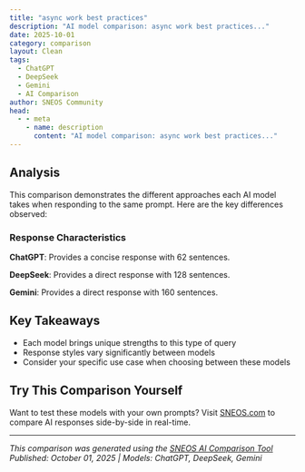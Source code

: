 ```yaml
---
title: "async work best practices"
description: "AI model comparison: async work best practices..."
date: 2025-10-01
category: comparison
layout: Clean
tags:
  - ChatGPT
  - DeepSeek
  - Gemini
  - AI Comparison
author: SNEOS Community
head:
  - - meta
    - name: description
      content: "AI model comparison: async work best practices..."
---
```


<ChatComparison
  title="async work best practices"
  prompt="async work best practices"
  :responses='{
    "ChatGPT": "Certainly! Here are some best practices for working with asynchronous programming, especially in environments like JavaScript (Node.js, browsers), Python (asyncio), or other async-capable languages:\n\n### General Async Work Best Practices\n\n1. **Understand the Async Model**  \n   - Know how async works in your environment (event loop, promises, futures, callbacks).\n   - Avoid blocking the event loop or main thread.\n\n2. **Use Modern Async Syntax**  \n   - Prefer \u0060async/await\u0060 over callbacks or raw promises/futures for readability and maintainability.\n   - Handle errors with \u0060try/catch\u0060 around \u0060await\u0060 or by catching promise rejections.\n\n3. **Error Handling**  \n   - Always handle errors in async functions; unhandled rejections can crash your process or cause bugs.\n   - Use global handlers for uncaught exceptions or rejections (e.g., \u0060process.on(\u0027unhandledRejection\u0027)\u0060 in Node.js).\n\n4. **Avoid Callback Hell**  \n   - Nesting callbacks quickly becomes unmanageable. Use promises and \u0060async/await\u0060 to flatten code.\n\n5. **Control Concurrency**  \n   - Avoid firing too many async operations at once. Use concurrency control libraries or patterns (e.g., p-limit in JS, semaphores in Python).\n   - Batch or queue tasks if needed.\n\n6. **Use Async Libraries and Utilities**  \n   - Use well-tested libraries that support async (e.g., axios for HTTP requests with async/await).\n   - Use utilities for common patterns like retries, throttling, timeouts.\n\n7. **Timeouts and Cancellation**  \n   - Implement timeouts for async operations to avoid hanging indefinitely.\n   - Support cancellation where possible (AbortController in JS, asyncio.CancelledError in Python).\n\n8. **Avoid Mixing Sync and Async Code Unnecessarily**  \n   - Keep async code async all the way; avoid unnecessary blocking calls.\n   - If mixing is unavoidable, clearly separate concerns and document it.\n\n9. **Testing Async Code**  \n   - Write tests that handle async behavior properly (await async calls, use async test functions).\n   - Test edge cases like failures, timeouts, race conditions.\n\n10. **Use Proper Data Sharing Techniques**  \n    - Avoid shared mutable state across async calls.\n    - Use immutable data or concurrency-safe structures to avoid race conditions.\n\n---\n\n### JavaScript/Node.js Specific Tips\n\n- Use \u0060Promise.all\u0060 to run promises concurrently when order doesn\u2019t matter.\n- Use \u0060Promise.allSettled\u0060 for waiting all promises regardless of fulfillment or rejection.\n- Avoid top-level async functions without error handling.\n- Use \u0060async_hooks\u0060 module for advanced tracing/debugging of async operations.\n- Use event emitters carefully with async listeners.\n\n### Python asyncio Specific Tips\n\n- Use \u0060asyncio.run()\u0060 to run the main async function.\n- Avoid blocking calls inside async functions (use \u0060asyncio.sleep\u0060 instead of \u0060time.sleep\u0060).\n- Use \u0060asyncio.gather\u0060 for concurrent tasks.\n- Properly close and cleanup async resources.\n- Consider use of \u0060async with\u0060 for resource management (e.g., async context managers).\n\n---\n\nIf you want, I can provide best practices tailored for a specific language or framework.",
    "DeepSeek": "Of course. Here is a comprehensive guide to async/await best practices, covering everything from the fundamentals to advanced patterns.\n\nThe goal of these practices is to write code that is **correct, performant, debuggable, and deadlock-free**.\n\n---\n\n### 1. The Golden Rule: \u0060async\u0060 All the Way\n\n**The most important rule.** Once you use \u0060await\u0060 in a method, you must mark it with the \u0060async\u0060 keyword. This method should then **bubble up** the asynchrony by returning a \u0060Task\u0060 or \u0060Task\u003CT\u003E\u0060.\n\nYou should **avoid mixing synchronous and asynchronous code** arbitrarily.\n\n**\u274C Bad:**\n\u0060\u0060\u0060csharp\npublic string GetData()\n{\n    var result = GetDataAsync().Result; // Blocking call! Danger!\n    return result;\n}\n\u0060\u0060\u0060\nThis can cause deadlocks, especially in UI or ASP.NET (pre-Core) contexts.\n\n**\u2705 Good:**\n\u0060\u0060\u0060csharp\npublic async Task\u003Cstring\u003E GetDataAsync()\n{\n    var result = await GetDataAsync();\n    return result;\n}\n\u0060\u0060\u0060\n\nIf you are at the \u0022top\u0022 of a call chain (e.g., an event handler in a UI app or the \u0060Main\u0060 method in a console app), you can use \u0060await\u0060 freely. In C# 7.1 and above, you can even make your \u0060Main\u0060 method \u0060async\u0060:\n\u0060\u0060\u0060csharp\npublic static async Task Main(string[] args)\n{\n    await SomeAsyncMethod();\n}\n\u0060\u0060\u0060\n\n---\n\n### 2. Prefer \u0060Task\u0060 over \u0060void\u0060\n\n*   **Return \u0060Task\u0060 or \u0060Task\u003CT\u003E\u0060:** This allows the caller to \u0060await\u0060 the operation, handle exceptions, and be aware of the operation\u0027s completion.\n*   **Only use \u0060async void\u0060 for event handlers.** This is a necessity because event handler signatures are defined by the .NET event pattern. Exceptions in \u0060async void\u0060 methods are thrown on the \u0060SynchronizationContext\u0060, which can crash your application.\n\n**\u274C Bad:**\n\u0060\u0060\u0060csharp\npublic async void LoadData() // Exception handling is very difficult.\n{\n    await SomeAsyncWork();\n}\n\u0060\u0060\u0060\n\n**\u2705 Good:**\n\u0060\u0060\u0060csharp\n// For general methods\npublic async Task LoadDataAsync()\n{\n    await SomeAsyncWork();\n}\n\n// For event handlers (the only valid use for async void)\npublic async void Button_Click(object sender, EventArgs e)\n{\n    try\n    {\n        await LoadDataAsync();\n    }\n    catch (Exception ex)\n    {\n        // Log the exception\n    }\n}\n\u0060\u0060\u0060\n\n---\n\n### 3. Use \u0060ConfigureAwait(false)\u0060 in Library Code\n\nThis is a performance and deadlock-avoidance best practice.\n\n*   \u0060await someTask;\u0060 captures the current context (UI context, ASP.NET request context) and resumes the method on that same context. This can be expensive and is often unnecessary.\n*   \u0060await someTask.ConfigureAwait(false);\u0060 tells the runtime *not* to capture the original context. It can resume on any available thread from the thread pool, which is more efficient.\n\n**Rule of Thumb:** Use \u0060ConfigureAwait(false)\u0060 in **library code** where you don\u0027t need the original context (i.e., you\u0027re not manipulating UI elements or \u0060HttpContext.Current\u0060).\n\n**\u2705 Good (in a class library):**\n\u0060\u0060\u0060csharp\npublic async Task\u003Cstring\u003E GetApiDataAsync()\n{\n    var json = await httpClient.GetStringAsync(\u0022https://api.example.com/data\u0022)\n                               .ConfigureAwait(false); // No context captured.\n    var data = JsonSerializer.Deserialize\u003CData\u003E(json);\n    return data.ProcessedResult;\n}\n\u0060\u0060\u0060\n\n**In Application-Level Code** (like a UI button click event or an ASP.NET Core Controller action), you usually **do not need** \u0060ConfigureAwait(false)\u0060 because you need the context.\n\n**\u2705 Good (in a UI event handler):**\n\u0060\u0060\u0060csharp\npublic async void Button1_Click(object sender, EventArgs e)\n{\n    var data = await _apiService.GetApiDataAsync(); // We need the UI context to update a textbox next.\n    TextBox1.Text = data; // This must run on the UI thread.\n}\n\u0060\u0060\u0060\n\n\u003E **ASP.NET Core Note:** There is no \u0060SynchronizationContext\u0060 in ASP.NET Core, so \u0060ConfigureAwait(false)\u0060 is less critical there, but it\u0027s still a good habit for library code that might be used in other environments.\n\n---\n\n### 4. Use \u0060ValueTask\u0060 or \u0060ValueTask\u003CT\u003E\u0060 for Performance-Critical, Hot Paths\n\n\u0060Task\u0060 and \u0060Task\u003CT\u003E\u0060 are classes, so they require a heap allocation. For methods that might complete **synchronously** very often (e.g., reading from a buffered stream, checking a cache), this allocation can be expensive.\n\n\u0060ValueTask\u003CT\u003E\u0060 is a \u0060struct\u0060 that can wrap either a \u0060T\u0060 result (for synchronous completion) or a \u0060Task\u003CT\u003E\u0060 (for asynchronous completion). It avoids an allocation in the synchronous case.\n\n**Use \u0060ValueTask\u003CT\u003E\u0060 when:**\n*   The result is often available synchronously.\n*   The method is on a very hot path (called millions of times).\n\n**\u274C Good, but potentially allocates:**\n\u0060\u0060\u0060csharp\npublic async Task\u003Cint\u003E GetCachedDataAsync()\n{\n    if (_cache.TryGetValue(\u0022key\u0022, out var data))\n        return data; // This still returns a \u0060Task\u003Cint\u003E\u0060, causing an allocation.\n\n    return await FetchFromDatabaseAsync();\n}\n\u0060\u0060\u0060\n\n**\u2705 Better for hot paths:**\n\u0060\u0060\u0060csharp\npublic async ValueTask\u003Cint\u003E GetCachedDataAsync()\n{\n    if (_cache.TryGetValue(\u0022key\u0022, out var data))\n        return data; // Returns a \u0060ValueTask\u003Cint\u003E\u0060 wrapping the int directly. No allocation.\n\n    return await FetchFromDatabaseAsync(); // Returns a \u0060ValueTask\u003Cint\u003E\u0060 wrapping the \u0060Task\u003Cint\u003E\u0060.\n}\n\u0060\u0060\u0060\n\n\u003E **Warning:** Don\u0027t use \u0060ValueTask\u0060 everywhere. A \u0060ValueTask\u0060 should be awaited directly and not stored in a field or awaited multiple times. For the vast majority of cases, \u0060Task\u0060 is simpler and perfectly adequate.\n\n---\n\n### 5. Prefer \u0060await\u0060 over \u0060Task.Wait\u0060 / \u0060Task.Result\u0060\n\nNever block on async code. Using \u0060.Result\u0060 or \u0060.Wait()\u0060 can easily cause deadlocks, as explained in the first rule.\n\n**\u274C Very Bad (Deadlock Risk):**\n\u0060\u0060\u0060csharp\npublic void ProcessData()\n{\n    var data = _service.GetDataAsync().Result; // BLOCKS\n    // ... use data\n}\n\u0060\u0060\u0060\n\n**\u2705 Good:**\n\u0060\u0060\u0060csharp\npublic async Task ProcessDataAsync()\n{\n    var data = await _service.GetDataAsync();\n    // ... use data\n}\n\u0060\u0060\u0060\n\n---\n\n### 6. Exception Handling\n\nException handling with \u0060async\u0060/\u0060await\u0060 is natural. Exceptions thrown in an \u0060async Task\u0060 method are captured and placed on the returned \u0060Task\u0060. They are thrown when the task is \u0060await\u0060ed.\n\n**\u2705 Good:**\n\u0060\u0060\u0060csharp\npublic async Task ProcessAsync()\n{\n    try\n    {\n        await SomeOperationThatMightFailAsync();\n        await AnotherRiskyOperationAsync();\n    }\n    catch (HttpRequestException ex)\n    {\n        // Handle specific exception\n        Console.WriteLine($\u0022Request error: {ex.Message}\u0022);\n    }\n    catch (Exception ex)\n    {\n        // Handle all other exceptions\n        Console.WriteLine($\u0022Failed: {ex.Message}\u0022);\n    }\n}\n\u0060\u0060\u0060\n\n---\n\n### 7. Running Tasks in Parallel\n\nUse \u0060Task.WhenAll\u0060 to run multiple independent tasks in parallel, not one-by-one with \u0060await\u0060.\n\n**\u274C Inefficient (Sequential):**\n\u0060\u0060\u0060csharp\nvar user = await _userService.GetUserAsync(userId);      // Takes 200ms\nvar orders = await _orderService.GetOrdersAsync(userId); // Takes 300ms\n// Total time: ~500ms\n\u0060\u0060\u0060\n\n**\u2705 Efficient (Parallel):**\n\u0060\u0060\u0060csharp\nvar userTask = _userService.GetUserAsync(userId);      // Start both tasks\nvar ordersTask = _orderService.GetOrdersAsync(userId); // immediately.\n\nawait Task.WhenAll(userTask, ordersTask); // Wait for both to finish.\n\nvar user = userTask.Result;\nvar orders = ordersTask.Result;\n// Total time: ~300ms (the time of the slowest task)\n\u0060\u0060\u0060\n\nUse \u0060Task.WhenAny\u0060 when you need to process results as they complete, e.g., for implementing timeout patterns or processing a stream of completed tasks.\n\n---\n\n### 8. Cancellation Support\n\nAlways consider supporting \u0060CancellationToken\u0060 in your async methods to enable cooperative cancellation.\n\n**\u2705 Good:**\n\u0060\u0060\u0060csharp\npublic async Task\u003Cstring\u003E DownloadStringWithTimeoutAsync(string url, CancellationToken cancellationToken = default)\n{\n    using (var client = new HttpClient())\n    {\n        // Pass the token to downstream async methods that support it.\n        var response = await client.GetAsync(url, cancellationToken);\n        return await response.Content.ReadAsStringAsync();\n    }\n}\n\n// Usage with a timeout\nvar cts = new CancellationTokenSource(TimeSpan.FromSeconds(30)); // Timeout after 30s\ntry\n{\n    var data = await DownloadStringWithTimeoutAsync(\u0022https://...\u0022, cts.Token);\n}\ncatch (OperationCanceledException)\n{\n    Console.WriteLine(\u0022The download was canceled due to timeout.\u0022);\n}\n\u0060\u0060\u0060\n\n### Summary Checklist\n\n*   [ ] **\u0060async\u0060 all the way:** Never block with \u0060.Result\u0060 or \u0060.Wait()\u0060.\n*   [ ] **Avoid \u0060async void\u0060:** Use it only for event handlers.\n*   [ ] **Use \u0060ConfigureAwait(false)\u0060** in library code.\n*   [ ] **Consider \u0060ValueTask\u003CT\u003E\u0060** for hot",
    "Gemini": "## Async Work Best Practices: A Comprehensive Guide\n\nAsynchronous programming can significantly improve application responsiveness and scalability by allowing code to execute concurrently without blocking the main thread. However, it also introduces complexity.  Here\u0027s a breakdown of best practices for working with async/await, Promises (or similar constructs), and event loops across different languages and platforms, focusing on principles applicable in most contexts:\n\n**1.  Understand Asynchronous Concepts:**\n\n*   **Blocking vs. Non-Blocking:**  A *blocking* operation halts execution until it completes (e.g., reading a large file synchronously). A *non-blocking* operation initiates and immediately returns, allowing other code to run while the operation is in progress.\n*   **Concurrency vs. Parallelism:**  *Concurrency* means multiple tasks progress at the same time (e.g., switching between tasks rapidly, giving the illusion of simultaneous execution).  *Parallelism* means multiple tasks execute *literally* at the same time, typically on multiple cores. Async programming primarily enables concurrency, but can also be used in parallel processing scenarios.\n*   **Event Loop:** Understand the event loop model (common in Node.js, browsers, etc.). It continuously monitors for events (I/O completion, timers, user input) and executes associated callbacks.\n*   **Promises/Futures/Tasks:** These represent the eventual result of an asynchronous operation. They provide mechanisms to handle success, failure, and track progress.\n\n**2. Embrace \u0060async\u0060/\u0060await\u0060 (where applicable):**\n\n*   \u0060async\u0060/\u0060await\u0060 syntax makes asynchronous code look and behave more like synchronous code, improving readability.\n*   **Use \u0060async\u0060 functions whenever you perform an \u0060await\u0060:**  An \u0060async\u0060 function implicitly returns a Promise.\n*   **Use \u0060await\u0060 carefully:**  \u0060await\u0060 pauses execution until the Promise resolves or rejects. Avoid excessive use of \u0060await\u0060 in loops if the operations are independent, as this will serialize them.  Instead, use \u0060Promise.all()\u0060 or similar techniques for parallel execution.\n*   **Handle errors with \u0060try...catch\u0060:**  Wrap \u0060await\u0060 calls in \u0060try...catch\u0060 blocks to handle potential errors that might occur during asynchronous operations.\n\n**Example (JavaScript):**\n\n\u0060\u0060\u0060javascript\nasync function fetchData() {\n  try {\n    const response = await fetch(\u0027https://api.example.com/data\u0027);\n    const data = await response.json();\n    return data;\n  } catch (error) {\n    console.error(\u0022Error fetching data:\u0022, error);\n    throw error;  // Re-throw the error to propagate it further\n  }\n}\n\nasync function processData() {\n  const data = await fetchData();\n  console.log(\u0022Data:\u0022, data);\n}\n\nprocessData();\n\u0060\u0060\u0060\n\n**3. Avoid Blocking the Event Loop (or its equivalent):**\n\n*   **Offload CPU-bound tasks:**  Tasks that consume a lot of CPU time (e.g., complex calculations, image processing) should be offloaded to separate threads or processes to avoid blocking the event loop.  Use techniques like Web Workers (in browsers), worker threads (in Node.js), or multiprocessing libraries (in Python).\n*   **Don\u0027t perform synchronous I/O:**  Synchronous I/O operations (e.g., reading files synchronously) block the event loop.  Use asynchronous I/O alternatives provided by your platform (e.g., \u0060fs.readFile\u0060 in Node.js, asynchronous sockets).\n*   **Break down long-running tasks:**  If you have a long-running task that cannot be easily offloaded, break it down into smaller chunks that can be executed asynchronously using \u0060setTimeout\u0060 (in browsers/Node.js) or similar mechanisms. This allows the event loop to process other events in between.\n\n**Example (Node.js - Bad):**\n\n\u0060\u0060\u0060javascript\n// Blocking the event loop (bad practice)\nconst fs = require(\u0027fs\u0027);\n\nfunction processFile(filePath) {\n  const data = fs.readFileSync(filePath); // Synchronous read - BLOCKS!\n  // ... process the data ...\n  return data;\n}\n\n// This will block the event loop while reading the file.\nconst fileData = processFile(\u0027large_file.txt\u0027);\n\u0060\u0060\u0060\n\n**Example (Node.js - Good):**\n\n\u0060\u0060\u0060javascript\n// Asynchronous file read (good practice)\nconst fs = require(\u0027fs\u0027);\n\nasync function processFile(filePath) {\n  return new Promise((resolve, reject) =\u003E {\n    fs.readFile(filePath, (err, data) =\u003E {\n      if (err) {\n        reject(err);\n        return;\n      }\n      // ... process the data ...\n      resolve(data);\n    });\n  });\n}\n\n// This will not block the event loop.\nprocessFile(\u0027large_file.txt\u0027)\n  .then(fileData =\u003E {\n    console.log(\u0022File processed\u0022);\n  })\n  .catch(err =\u003E {\n    console.error(\u0022Error reading file:\u0022, err);\n  });\n\u0060\u0060\u0060\n\n**4.  Manage Asynchronous Operations Carefully:**\n\n*   **Promise.all() for Parallel Execution:**  Use \u0060Promise.all()\u0060 (or equivalents in other languages) to execute multiple asynchronous operations concurrently. This is more efficient than \u0060await\u0060ing each operation sequentially.\n*   **Promise.race() for First-to-Finish Scenarios:**  Use \u0060Promise.race()\u0060 to get the result of the first Promise that resolves or rejects.\n*   **Handle Promise Rejections:**  Always handle Promise rejections using \u0060.catch()\u0060 or \u0060try...catch\u0060. Unhandled rejections can lead to unexpected behavior and crashes.\n*   **Use Cancellation Tokens (if supported):**  Some asynchronous frameworks provide cancellation tokens to allow you to cancel pending asynchronous operations. This is useful in scenarios where the operation is no longer needed (e.g., user navigates away from a page).\n*   **Avoid Promise Constructor Hell:**  Overuse of the \u0060new Promise()\u0060 constructor can make code harder to read.  Try to use existing asynchronous APIs whenever possible.  If you must use it, ensure you understand the proper usage and how to resolve and reject correctly.\n\n**5.  Error Handling:**\n\n*   **Centralized Error Handling:** Implement a centralized error handling mechanism to catch and log errors from asynchronous operations. This can help you identify and fix issues more easily.\n*   **Re-throw Errors:**  After logging or handling an error, re-throw it to allow other parts of the application to handle it if necessary. This is crucial for proper error propagation.\n*   **Use Specific Error Types:**  Throw specific error types to allow for more targeted error handling.\n*   **Consider Unhandled Rejection Handlers:** In environments like Node.js, listen for unhandled promise rejections to catch errors that are not explicitly handled.\n\n**6.  Testing Asynchronous Code:**\n\n*   **Use \u0060async\u0060/\u0060await\u0060 in tests:**  Use \u0060async\u0060/\u0060await\u0060 to make your tests more readable and easier to reason about.\n*   **Use \u0060done()\u0060 callback (if required):**  Some testing frameworks require you to call a \u0060done()\u0060 callback to signal that an asynchronous test has completed.\n*   **Use mocking and stubbing:**  Use mocking and stubbing techniques to isolate your code from external dependencies and make your tests more predictable.\n*   **Test error scenarios:**  Ensure you test error scenarios thoroughly to ensure your code handles errors gracefully.\n*   **Timeouts:** Be aware of default test timeouts and adjust them appropriately for asynchronous operations that might take longer to complete.\n\n**7.  Specific Language/Platform Considerations:**\n\n*   **JavaScript (Node.js/Browsers):**\n    *   Use \u0060async\u0060/\u0060await\u0060 for cleaner code.\n    *   Utilize \u0060Promise.all()\u0060, \u0060Promise.race()\u0060, and \u0060Promise.any()\u0060 as needed.\n    *   Be mindful of blocking the event loop.\n    *   Use Web Workers for CPU-intensive tasks in browsers.\n    *   Use worker threads in Node.js.\n*   **Python:**\n    *   Use the \u0060asyncio\u0060 library and \u0060async\u0060/\u0060await\u0060.\n    *   Use \u0060asyncio.gather()\u0060 for parallel execution.\n    *   Consider using \u0060concurrent.futures\u0060 for CPU-bound tasks.\n    *   Pay attention to context switching and cooperative multitasking.\n*   **C#:**\n    *   Use \u0060async\u0060/\u0060await\u0060 with \u0060Task\u0060 and \u0060Task\u003CT\u003E\u0060.\n    *   Use \u0060Task.WhenAll()\u0060 for parallel execution.\n    *   Utilize the \u0060ThreadPool\u0060 for background tasks.\n    *   Consider the synchronization context (especially in UI applications).\n*   **Java:**\n    *   Use \u0060CompletableFuture\u0060 for asynchronous operations.\n    *   Use \u0060ExecutorService\u0060 for managing threads.\n    *   Handle exceptions carefully in asynchronous code.\n    *   Use reactive programming libraries like RxJava or Project Reactor for complex asynchronous flows.\n*   **Go:**\n    * Use goroutines and channels.\n    * Be aware of data races and synchronization issues.\n    * Use \u0060sync.WaitGroup\u0060 to wait for multiple goroutines to complete.\n    * Utilize context for cancellation and timeouts.\n\n**8.  General Tips:**\n\n*   **Use a Linter:**  Configure a linter (e.g., ESLint for JavaScript) to catch common asynchronous programming errors.\n*   **Code Reviews:**  Have your asynchronous code reviewed by experienced developers to identify potential issues.\n*   **Profiling:**  Use profiling tools to identify performance bottlenecks in your asynchronous code.\n*   **Logging:**  Log important events and errors in your asynchronous code to help you debug issues.\n*   **Documentation:**  Document your asynchronous code clearly to make it easier for others to understand and maintain.\n*   **Start Small:** When learning asynchronous programming, start with simple examples and gradually increase the complexity.\n\n**In Summary:**\n\nAsynchronous programming is a powerful tool for building responsive and scalable applications. By following these best practices, you can avoid common pitfalls and write asynchronous code that is easier to understand, maintain, and debug.  Remember to choose the right tools and techniques for your specific language, platform, and use case. The key is understanding the fundamental concepts and applying them consistently.\n"
  }'
  published-date="16:09"
/>

## Analysis

This comparison demonstrates the different approaches each AI model takes when responding to the same prompt. Here are the key differences observed:

### Response Characteristics

**ChatGPT**: Provides a concise response with 62 sentences. 

**DeepSeek**: Provides a direct response with 128 sentences. 

**Gemini**: Provides a direct response with 160 sentences. 

## Key Takeaways

- Each model brings unique strengths to this type of query
- Response styles vary significantly between models
- Consider your specific use case when choosing between these models

## Try This Comparison Yourself

Want to test these models with your own prompts? Visit [SNEOS.com](https://sneos.com) to compare AI responses side-by-side in real-time.

---

*This comparison was generated using the [SNEOS AI Comparison Tool](https://sneos.com)*
*Published: October 01, 2025 | Models: ChatGPT, DeepSeek, Gemini*
